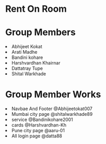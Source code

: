 ﻿# Rent On Room

# Group Members
<li>Abhijeet Kokat </li>
<li>Arati Madhe </li>
<li>Bandini kohare </li>
<li>Harshvardhan Khairnar </li>
<li>Dattatray Tupe </li>
<li>Shital Warkhade </li>

# Group Member Works 
<li>Navbae And Footer  @Abhijeetokat007 </li>
<li>Mumbai city page @shitalwarkhade89 </li>
<li> service @Bandinikohare2001 </li>
<li> cards @Harshvardhan-Kh </li>
<li>Pune city page @aaru-01 </li>
<li>All login page @datta88 </li>




